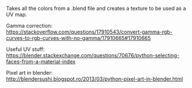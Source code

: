 Takes all the colors from a .blend file and creates a texture to be used as a UV map. <br>

Gamma correction: <br>
https://stackoverflow.com/questions/17910543/convert-gamma-rgb-curves-to-rgb-curves-with-no-gamma/17910665#17910665 <br>

Useful UV stuff: <br>
https://blender.stackexchange.com/questions/70676/python-selecting-faces-from-a-material-index <br>

Pixel art in blender: <br>
http://blendersushi.blogspot.ro/2013/03/python-pixel-art-in-blender.html <br>
